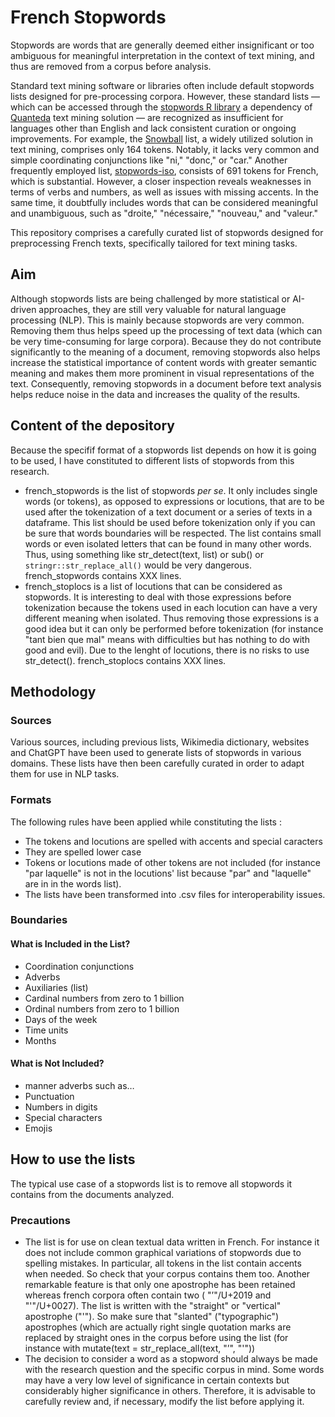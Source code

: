 # French Stopwords

Stopwords are words that are generally deemed either insignificant or too ambiguous for meaningful interpretation in the context of text mining, and thus are removed from a corpus before analysis.

Standard text mining software or libraries often include default stopwords lists designed for pre-processing corpora. However, these standard lists — which can be accessed through the [stopwords R library](https://github.com/quanteda/stopwords) a dependency of [Quanteda](https://github.com/quanteda/) text mining solution — are recognized as insufficient for languages other than English and lack consistent curation or ongoing improvements. For example, the [Snowball](https://snowballstem.org/projects.html) list, a widely utilized solution in text mining, comprises only 164 tokens. Notably, it lacks very common and simple coordinating conjunctions like "ni," "donc," or "car." Another frequently employed list, [stopwords-iso](https://github.com/stopwords-iso/stopwords-fr/tree/master), consists of 691 tokens for French, which is substantial. However, a closer inspection reveals weaknesses in terms of verbs and numbers, as well as issues with missing accents. In the same time, it doubtfully includes words that can be considered meaningful and unambiguous, such as "droite," "nécessaire," "nouveau," and "valeur."

This repository comprises a carefully curated list of stopwords designed for preprocessing French texts, specifically tailored for text mining tasks.

## Aim

Although stopwords lists are being challenged by more statistical or AI-driven approaches, they are still very valuable for natural language processing (NLP). This is mainly because stopwords are very common. Removing them thus helps speed up the processing of text data (which can be very time-consuming for large corpora). Because they do not contribute significantly to the meaning of a document, removing stopwords also helps increase the statistical importance of content words with greater semantic meaning and makes them more prominent in visual representations of the text. Consequently, removing stopwords in a document before text analysis helps reduce noise in the data and increases the quality of the results.

## Content of the depository

Because the specifif format of a stopwords list depends on how it is going to be used, I have constituted to different lists of stopwords from this research.

- french_stopwords is the list of stopwords *per se*. It only includes single words (or tokens), as opposed to expressions or locutions, that are to be used after the tokenization of a text document or a series of texts in a dataframe. This list should be used before tokenization only if you can be sure that words boundaries will be respected. The list contains small words or even isolated letters that can be found in many other words. Thus, using something like str_detect(text, list) or sub() or `stringr::str_replace_all()` would be very dangerous. french_stopwords contains XXX lines.
- french_stoplocs is a list of locutions that can be considered as stopwords. It is interesting to deal with those expressions before tokenization because the tokens used in each locution can have a very different meaning when isolated. Thus removing those expressions is a good idea but it can only be performed before tokenization (for instance "tant bien que mal" means with difficulties but has nothing to do with good and evil). Due to the lenght of locutions, there is no risks to use str_detect(). french_stoplocs contains XXX lines.

## Methodology

### Sources

Various sources, including previous lists, Wikimedia dictionary, websites and ChatGPT have been used to generate lists of stopwords in various domains. These lists have then been carefully curated in order to adapt them for use in NLP tasks.

### Formats

The following rules have been applied while constituting the lists :

- The tokens and locutions are spelled with accents and special caracters
- They are spelled lower case
- Tokens or locutions made of other tokens are not included (for instance "par laquelle" is not in the locutions' list because "par" and "laquelle" are in in the words list).
- The lists have been transformed into .csv files for interoperability issues.

### Boundaries

#### What is Included in the List?

- Coordination conjunctions
- Adverbs
- Auxiliaries (list)
- Cardinal numbers from zero to 1 billion
- Ordinal numbers from zero to 1 billion
- Days of the week
- Time units
- Months

#### What is Not Included?

- manner adverbs such as…
- Punctuation
- Numbers in digits
- Special characters
- Emojis

## How to use the lists

The typical use case of a stopwords list is to remove all stopwords it contains from the documents analyzed.

### Precautions

- The list is for use on clean textual data written in French. For instance it does not include common graphical variations of stopwords due to spelling mistakes. In particular, all tokens in the list contain accents when needed. So check that your corpus contains them too. Another remarkable feature is that only one apostrophe has been retained whereas french corpora often contain two ( "’"/U+2019 and "'"/U+0027). The list is written with the "straight" or "vertical" apostrophe ("'"). So make sure that "slanted" ("typographic") apostrophes (which are actually right single quotation marks are replaced by straight ones in the corpus before using the list (for instance with mutate(text = str_replace_all(text, "’", "'"))
- The decision to consider a word as a stopword should always be made with the research question and the specific corpus in mind. Some words may have a very low level of significance in certain contexts but considerably higher significance in others. Therefore, it is advisable to carefully review and, if necessary, modify the list before applying it.
